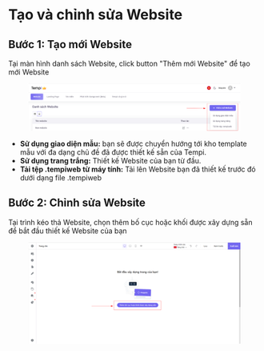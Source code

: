 # Tạo và chỉnh sửa Website

## Bước 1: Tạo mới Website

Tại màn hình danh sách Website, click button "Thêm mới Website" để tạo mới Website

<figure><img src="../.gitbook/assets/image (3).png" alt=""><figcaption></figcaption></figure>

* **Sử dụng giao diện mẫu:** bạn sẽ được chuyển hướng tới kho template mẫu với đa dạng chủ đề đã được thiết kế sẵn của Tempi.
* **Sử dụng trang trắng:** Thiết kế Website của bạn từ đầu.
* **Tải tệp .tempiweb từ máy tính:** Tải lên Website bạn đã thiết kế trước đó dưới dạng file .tempiweb

## Bước 2: Chỉnh sửa Website

Tại trình kéo thả Website, chọn thêm bố cục hoặc khối được xây dựng sẵn để bắt đầu thiết kế Website của bạn

<figure><img src="../.gitbook/assets/image (1) (1).png" alt=""><figcaption></figcaption></figure>
